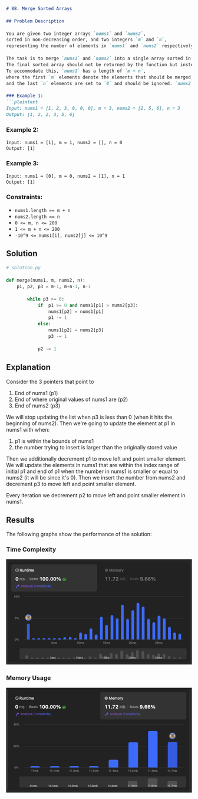 ```markdown
# 88. Merge Sorted Arrays

## Problem Description

You are given two integer arrays `nums1` and `nums2`, 
sorted in non-decreasing order, and two integers `m` and `n`, 
representing the number of elements in `nums1` and `nums2` respectively.

The task is to merge `nums1` and `nums2` into a single array sorted in non-decreasing order. 
The final sorted array should not be returned by the function but instead be stored inside `nums1`. 
To accommodate this, `nums1` has a length of `m + n`, 
where the first `m` elements denote the elements that should be merged, 
and the last `n` elements are set to `0` and should be ignored. `nums2` has a length of `n`.

### Example 1:
```plaintext
Input: nums1 = [1, 2, 3, 0, 0, 0], m = 3, nums2 = [2, 5, 6], n = 3
Output: [1, 2, 2, 3, 5, 6]
```

### Example 2:
```plaintext
Input: nums1 = [1], m = 1, nums2 = [], n = 0
Output: [1]
```

### Example 3:
```plaintext
Input: nums1 = [0], m = 0, nums2 = [1], n = 1
Output: [1]
```

### Constraints:
- `nums1.length == m + n`
- `nums2.length == n`
- `0 <= m, n <= 200`
- `1 <= m + n <= 200`
- `-10^9 <= nums1[i], nums2[j] <= 10^9`

## Solution

```python
# solution.py

def merge(nums1, m, nums2, n):
    p1, p2, p3 = m-1, m+n-1, n-1

        while p3 >= 0:
            if  p1 >= 0 and nums1[p1] > nums2[p3]:
                nums1[p2] = nums1[p1]
                p1 -= 1 
            else:
                nums1[p2] = nums2[p3]
                p3 -= 1
                
            p2 -= 1

```

## Explanation
Consider the 3 pointers that point to
  1. End of nums1 (p1)
  2. End of where original values of nums1 are (p2)
  3. End of nums2 (p3)

We will stop updating the list when p3 is less than 0 (when it hits the beginning of nums2).
Then we're going to update the element at p1 in nums1 with when:
  1. p1 is within the bounds of nums1
  2. the number trying to insert is larger than the originally stored value

Then we additionally decrement p1 to move left and point smaller element.
We will update the elements in nums1 that are within the index range of initial p1 and end of p1
when the number in nums1 is smaller or equal to nums2 (it will be since it's 0).
Then we insert the number from nums2 and decrement p3 to move left and point smaller element.

Every iteration we decrement p2 to move left and point smaller element in nums1.


## Results

The following graphs show the performance of the solution:

### Time Complexity
![Time Complexity](./time.png)

### Memory Usage
![Memory Usage](./space.png)


